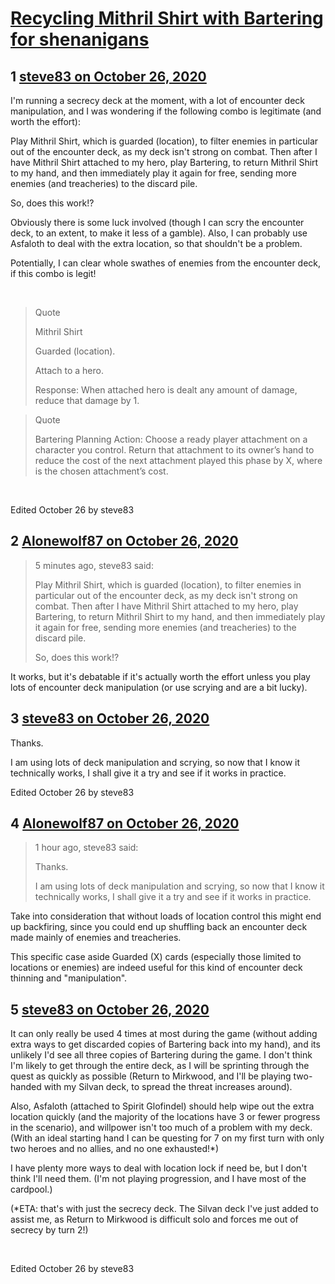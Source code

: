 # [Recycling Mithril Shirt with Bartering for shenanigans](https://community.fantasyflightgames.com/topic/312125-recycling-mithril-shirt-with-bartering-for-shenanigans/)

## 1 [steve83 on October 26, 2020](https://community.fantasyflightgames.com/topic/312125-recycling-mithril-shirt-with-bartering-for-shenanigans/?do=findComment&comment=4006089)

I'm running a secrecy deck at the moment, with a lot of encounter deck manipulation, and I was wondering if the following combo is legitimate (and worth the effort):

Play Mithril Shirt, which is guarded (location), to filter enemies in particular out of the encounter deck, as my deck isn't strong on combat. Then after I have Mithril Shirt attached to my hero, play Bartering, to return Mithril Shirt to my hand, and then immediately play it again for free, sending more enemies (and treacheries) to the discard pile.

So, does this work!?

Obviously there is some luck involved (though I can scry the encounter deck, to an extent, to make it less of a gamble). Also, I can probably use Asfaloth to deal with the extra location, so that shouldn't be a problem.

Potentially, I can clear whole swathes of enemies from the encounter deck, if this combo is legit!

 

> Quote
> 
> Mithril Shirt
> 
> Guarded (location).
> 
> Attach to a hero.
> 
> Response: When attached hero is dealt any amount of damage, reduce that damage by 1.

> Quote
> 
> Bartering
> Planning Action: Choose a ready player attachment on a character you control. Return that attachment to its owner’s hand to reduce the cost of the next attachment played this phase by X, where is the chosen attachment’s cost.

 

Edited October 26 by steve83

## 2 [Alonewolf87 on October 26, 2020](https://community.fantasyflightgames.com/topic/312125-recycling-mithril-shirt-with-bartering-for-shenanigans/?do=findComment&comment=4006093)

> 5 minutes ago, steve83 said:
> 
> Play Mithril Shirt, which is guarded (location), to filter enemies in particular out of the encounter deck, as my deck isn't strong on combat. Then after I have Mithril Shirt attached to my hero, play Bartering, to return Mithril Shirt to my hand, and then immediately play it again for free, sending more enemies (and treacheries) to the discard pile.
> 
> So, does this work!?

It works, but it's debatable if it's actually worth the effort unless you play lots of encounter deck manipulation (or use scrying and are a bit lucky).

## 3 [steve83 on October 26, 2020](https://community.fantasyflightgames.com/topic/312125-recycling-mithril-shirt-with-bartering-for-shenanigans/?do=findComment&comment=4006101)

Thanks.

I am using lots of deck manipulation and scrying, so now that I know it technically works, I shall give it a try and see if it works in practice.

Edited October 26 by steve83

## 4 [Alonewolf87 on October 26, 2020](https://community.fantasyflightgames.com/topic/312125-recycling-mithril-shirt-with-bartering-for-shenanigans/?do=findComment&comment=4006140)

> 1 hour ago, steve83 said:
> 
> Thanks.
> 
> I am using lots of deck manipulation and scrying, so now that I know it technically works, I shall give it a try and see if it works in practice.

Take into consideration that without loads of location control this might end up backfiring, since you could end up shuffling back an encounter deck made mainly of enemies and treacheries.

This specific case aside Guarded (X) cards (especially those limited to locations or enemies) are indeed useful for this kind of encounter deck thinning and "manipulation".

## 5 [steve83 on October 26, 2020](https://community.fantasyflightgames.com/topic/312125-recycling-mithril-shirt-with-bartering-for-shenanigans/?do=findComment&comment=4006179)

It can only really be used 4 times at most during the game (without adding extra ways to get discarded copies of Bartering back into my hand), and its unlikely I'd see all three copies of Bartering during the game. I don't think I'm likely to get through the entire deck, as I will be sprinting through the quest as quickly as possible (Return to Mirkwood, and I'll be playing two-handed with my Silvan deck, to spread the threat increases around).

Also, Asfaloth (attached to Spirit Glofindel) should help wipe out the extra location quickly (and the majority of the locations have 3 or fewer progress in the scenario), and willpower isn't too much of a problem with my deck. (With an ideal starting hand I can be questing for 7 on my first turn with only two heroes and no allies, and no one exhausted!*)

I have plenty more ways to deal with location lock if need be, but I don't think I'll need them. (I'm not playing progression, and I have most of the cardpool.)

(*ETA: that's with just the secrecy deck. The Silvan deck I've just added to assist me, as Return to Mirkwood is difficult solo and forces me out of secrecy by turn 2!)

 

Edited October 26 by steve83

